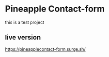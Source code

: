 # Pineapple Contact-form
this is a test project 
## live version 
https://pineapplecontact-form.surge.sh/